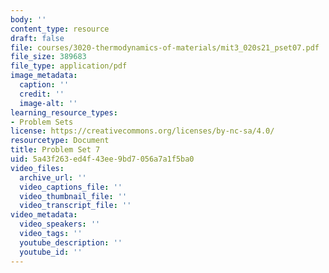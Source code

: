 ```yaml
---
body: ''
content_type: resource
draft: false
file: courses/3020-thermodynamics-of-materials/mit3_020s21_pset07.pdf
file_size: 389683
file_type: application/pdf
image_metadata:
  caption: ''
  credit: ''
  image-alt: ''
learning_resource_types:
- Problem Sets
license: https://creativecommons.org/licenses/by-nc-sa/4.0/
resourcetype: Document
title: Problem Set 7
uid: 5a43f263-ed4f-43ee-9bd7-056a7a1f5ba0
video_files:
  archive_url: ''
  video_captions_file: ''
  video_thumbnail_file: ''
  video_transcript_file: ''
video_metadata:
  video_speakers: ''
  video_tags: ''
  youtube_description: ''
  youtube_id: ''
---
```

